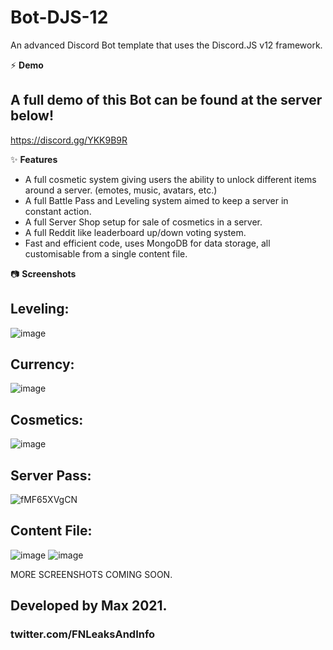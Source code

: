 # Bot-DJS-12
An advanced Discord Bot template that uses the Discord.JS v12 framework.


⚡ **Demo**

## A full demo of this Bot can be found at the server below!
https://discord.gg/YKK9B9R


✨ **Features**
- A full cosmetic system giving users the ability to unlock different items around a server. (emotes, music, avatars, etc.)
- A full Battle Pass and Leveling system aimed to keep a server in constant action.
- A full Server Shop setup for sale of cosmetics in a server.
- A full Reddit like leaderboard up/down voting system.
- Fast and efficient code, uses MongoDB for data storage, all customisable from a single content file.


📷 **Screenshots**

## Leveling:

![image](https://user-images.githubusercontent.com/47879795/130308404-20fe4b48-e15f-4d04-8668-cbf926a133b7.png)

## Currency:

![image](https://user-images.githubusercontent.com/47879795/130308416-d514dc55-bb62-48f6-8a9a-9d3db8210611.png)

## Cosmetics:

![image](https://user-images.githubusercontent.com/47879795/130308445-935c0223-4678-48d4-9571-3460a8a63e51.png)

## Server Pass:

![fMF65XVgCN](https://user-images.githubusercontent.com/47879795/130308487-7bf70536-5f67-4282-995b-6a8bb7277b02.gif)

## Content File:

![image](https://user-images.githubusercontent.com/47879795/130308529-7d3b9cb3-4271-4e43-86f2-e5f20c77c3d1.png)
![image](https://user-images.githubusercontent.com/47879795/130308555-d2aa4d0c-5835-477b-8bad-4d809435150c.png)

MORE SCREENSHOTS COMING SOON.



## Developed by Max 2021.
### twitter.com/FNLeaksAndInfo
